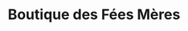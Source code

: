 ---
title: "Boutique des Fées Mères"
url: /sable-sur-sarthe/boutique-des-fees-meres/
shop: Allgemein
---